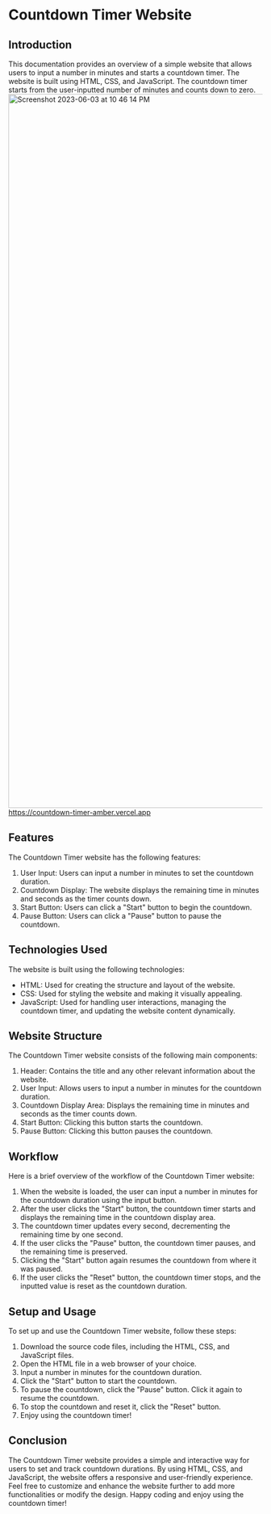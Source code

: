 # Countdown Timer Website

## Introduction
This documentation provides an overview of a simple website that allows users to input a number in minutes and starts a countdown timer. The website is built using HTML, CSS, and JavaScript. The countdown timer starts from the user-inputted number of minutes and counts down to zero.
<img width="1414" alt="Screenshot 2023-06-03 at 10 46 14 PM" src="https://github.com/roktim32/countdown-timer/assets/57640212/89d5ff4b-a9d6-4890-8a82-2c33f9553443">
https://countdown-timer-amber.vercel.app
## Features
The Countdown Timer website has the following features:

1. User Input: Users can input a number in minutes to set the countdown duration.
2. Countdown Display: The website displays the remaining time in minutes and seconds as the timer counts down.
3. Start Button: Users can click a "Start" button to begin the countdown.
4. Pause Button: Users can click a "Pause" button to pause the countdown.

## Technologies Used
The website is built using the following technologies:

- HTML: Used for creating the structure and layout of the website.
- CSS: Used for styling the website and making it visually appealing.
- JavaScript: Used for handling user interactions, managing the countdown timer, and updating the website content dynamically.

## Website Structure
The Countdown Timer website consists of the following main components:

1. Header: Contains the title and any other relevant information about the website.
2. User Input: Allows users to input a number in minutes for the countdown duration.
3. Countdown Display Area: Displays the remaining time in minutes and seconds as the timer counts down.
4. Start Button: Clicking this button starts the countdown.
5. Pause Button: Clicking this button pauses the countdown.

## Workflow
Here is a brief overview of the workflow of the Countdown Timer website:

1. When the website is loaded, the user can input a number in minutes for the countdown duration using the input button.
2. After the user clicks the "Start" button, the countdown timer starts and displays the remaining time in the countdown display area.
3. The countdown timer updates every second, decrementing the remaining time by one second.
4. If the user clicks the "Pause" button, the countdown timer pauses, and the remaining time is preserved.
5. Clicking the "Start" button again resumes the countdown from where it was paused.
6. If the user clicks the "Reset" button, the countdown timer stops, and the inputted value is reset as the countdown duration.

## Setup and Usage
To set up and use the Countdown Timer website, follow these steps:

1. Download the source code files, including the HTML, CSS, and JavaScript files.
2. Open the HTML file in a web browser of your choice.
3. Input a number in minutes for the countdown duration.
4. Click the "Start" button to start the countdown.
5. To pause the countdown, click the "Pause" button. Click it again to resume the countdown.
6. To stop the countdown and reset it, click the "Reset" button.
7. Enjoy using the countdown timer!

## Conclusion
The Countdown Timer website provides a simple and interactive way for users to set and track countdown durations. By using HTML, CSS, and JavaScript, the website offers a responsive and user-friendly experience. Feel free to customize and enhance the website further to add more functionalities or modify the design. Happy coding and enjoy using the countdown timer!
